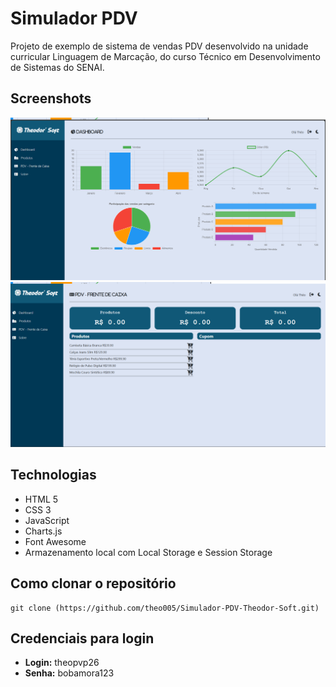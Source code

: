 # Simulador PDV

Projeto de exemplo de sistema de vendas PDV desenvolvido na unidade curricular Linguagem de Marcação, do curso Técnico em Desenvolvimento de Sistemas do SENAI.

## Screenshots 

![Tela de Dashboard](https://github.com/theo005/Simulador-PDV-Theodor-Soft/blob/main/telas/dashboard.png "Descrição da imagem")
![Tela de PDV](https://github.com/theo005/Simulador-PDV-Theodor-Soft/blob/master/telas/pdv.png "Descrição da imagem")

## Technologias 

- HTML 5
- CSS 3 
- JavaScript
- Charts.js
- Font Awesome
- Armazenamento local com Local Storage e Session Storage

    
## Como clonar o repositório

```console
git clone (https://github.com/theo005/Simulador-PDV-Theodor-Soft.git)
```

## Credenciais para login

- **Login:** theopvp26
- **Senha:** bobamora123
